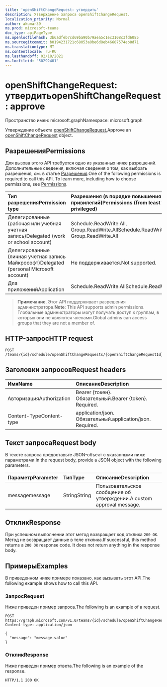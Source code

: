 ```yaml
---
title: 'openShiftChangeRequest: утвердить'
description: Утверждение запроса openShiftChangeRequest.
localization_priority: Normal
author: akumar39
ms.prod: microsoft-teams
doc_type: apiPageType
ms.openlocfilehash: 3b6adfeb7cd69ba90b79aea5c1ec3108c3fd6085
ms.sourcegitcommit: b0194231721c68053a0be6d8eb46687574eb8d71
ms.translationtype: MT
ms.contentlocale: ru-RU
ms.lasthandoff: 02/18/2021
ms.locfileid: "50292401"
---
```

# <a name="openshiftchangerequest-approve"></a><span data-ttu-id="8add3-103">openShiftChangeRequest: утвердить</span><span class="sxs-lookup"><span data-stu-id="8add3-103">openShiftChangeRequest: approve</span></span>

<span data-ttu-id="8add3-104">Пространство имен: microsoft.graph</span><span class="sxs-lookup"><span data-stu-id="8add3-104">Namespace: microsoft.graph</span></span>

<span data-ttu-id="8add3-105">Утверждение объекта [openShiftChangeRequest.](../resources/openshiftchangerequest.md)</span><span class="sxs-lookup"><span data-stu-id="8add3-105">Approve an [openShiftChangeRequest](../resources/openshiftchangerequest.md) object.</span></span>

## <a name="permissions"></a><span data-ttu-id="8add3-106">Разрешения</span><span class="sxs-lookup"><span data-stu-id="8add3-106">Permissions</span></span>

<span data-ttu-id="8add3-p101">Для вызова этого API требуется одно из указанных ниже разрешений. Дополнительные сведения, включая сведения о том, как выбрать разрешения, см. в статье [Разрешения](/graph/permissions-reference).</span><span class="sxs-lookup"><span data-stu-id="8add3-p101">One of the following permissions is required to call this API. To learn more, including how to choose permissions, see [Permissions](/graph/permissions-reference).</span></span>

| <span data-ttu-id="8add3-109">Тип разрешения</span><span class="sxs-lookup"><span data-stu-id="8add3-109">Permission type</span></span>                        | <span data-ttu-id="8add3-110">Разрешения (в порядке повышения привилегий)</span><span class="sxs-lookup"><span data-stu-id="8add3-110">Permissions (from least to most privileged)</span></span> |
|:---------------------------------------|:--------------------------------------------|
| <span data-ttu-id="8add3-111">Делегированные (рабочая или учебная учетная запись)</span><span class="sxs-lookup"><span data-stu-id="8add3-111">Delegated (work or school account)</span></span>     | <span data-ttu-id="8add3-112">Schedule.ReadWrite.All, Group.ReadWrite.All</span><span class="sxs-lookup"><span data-stu-id="8add3-112">Schedule.ReadWrite.All, Group.ReadWrite.All</span></span> |
| <span data-ttu-id="8add3-113">Делегированные (личная учетная запись Майкрософт)</span><span class="sxs-lookup"><span data-stu-id="8add3-113">Delegated (personal Microsoft account)</span></span> | <span data-ttu-id="8add3-114">Не поддерживается.</span><span class="sxs-lookup"><span data-stu-id="8add3-114">Not supported.</span></span> |
| <span data-ttu-id="8add3-115">Для приложений</span><span class="sxs-lookup"><span data-stu-id="8add3-115">Application</span></span>                            | <span data-ttu-id="8add3-116">Schedule.ReadWrite.All</span><span class="sxs-lookup"><span data-stu-id="8add3-116">Schedule.ReadWrite.All</span></span> |

> <span data-ttu-id="8add3-117">**Примечание**. Этот API поддерживает разрешения администратора.</span><span class="sxs-lookup"><span data-stu-id="8add3-117">**Note**: This API supports admin permissions.</span></span> <span data-ttu-id="8add3-118">Глобальные администраторы могут получать доступ к группам, в которых они не являются членами.</span><span class="sxs-lookup"><span data-stu-id="8add3-118">Global admins can access groups that they are not a member of.</span></span>

## <a name="http-request"></a><span data-ttu-id="8add3-119">HTTP-запрос</span><span class="sxs-lookup"><span data-stu-id="8add3-119">HTTP request</span></span>

<!-- { "blockType": "ignored" } -->

```http
POST /teams/{id}/schedule/openShiftChangeRequests/{openShiftChangeRequestId}/approve
```

## <a name="request-headers"></a><span data-ttu-id="8add3-120">Заголовки запросов</span><span class="sxs-lookup"><span data-stu-id="8add3-120">Request headers</span></span>

| <span data-ttu-id="8add3-121">Имя</span><span class="sxs-lookup"><span data-stu-id="8add3-121">Name</span></span>          | <span data-ttu-id="8add3-122">Описание</span><span class="sxs-lookup"><span data-stu-id="8add3-122">Description</span></span>   |
|:--------------|:--------------|
| <span data-ttu-id="8add3-123">Авторизация</span><span class="sxs-lookup"><span data-stu-id="8add3-123">Authorization</span></span> | <span data-ttu-id="8add3-p103">Bearer {токен}. Обязательный.</span><span class="sxs-lookup"><span data-stu-id="8add3-p103">Bearer {token}. Required.</span></span> |
| <span data-ttu-id="8add3-126">Content-Type</span><span class="sxs-lookup"><span data-stu-id="8add3-126">Content-type</span></span> | <span data-ttu-id="8add3-p104">application/json. Обязательный.</span><span class="sxs-lookup"><span data-stu-id="8add3-p104">application/json. Required.</span></span> |

## <a name="request-body"></a><span data-ttu-id="8add3-129">Текст запроса</span><span class="sxs-lookup"><span data-stu-id="8add3-129">Request body</span></span>

<span data-ttu-id="8add3-130">В тексте запроса предоставьте JSON-объект с указанными ниже параметрами.</span><span class="sxs-lookup"><span data-stu-id="8add3-130">In the request body, provide a JSON object with the following parameters.</span></span>

| <span data-ttu-id="8add3-131">Параметр</span><span class="sxs-lookup"><span data-stu-id="8add3-131">Parameter</span></span>    | <span data-ttu-id="8add3-132">Тип</span><span class="sxs-lookup"><span data-stu-id="8add3-132">Type</span></span>        | <span data-ttu-id="8add3-133">Описание</span><span class="sxs-lookup"><span data-stu-id="8add3-133">Description</span></span> |
|:-------------|:------------|:------------|
|<span data-ttu-id="8add3-134">message</span><span class="sxs-lookup"><span data-stu-id="8add3-134">message</span></span>|<span data-ttu-id="8add3-135">String</span><span class="sxs-lookup"><span data-stu-id="8add3-135">String</span></span>|<span data-ttu-id="8add3-136">Пользовательское сообщение об утверждении.</span><span class="sxs-lookup"><span data-stu-id="8add3-136">A custom approval message.</span></span>|

## <a name="response"></a><span data-ttu-id="8add3-137">Отклик</span><span class="sxs-lookup"><span data-stu-id="8add3-137">Response</span></span>

<span data-ttu-id="8add3-p105">При успешном выполнении этот метод возвращает код отклика `200 OK`. Метод не возвращает данные в теле отклика.</span><span class="sxs-lookup"><span data-stu-id="8add3-p105">If successful, this method returns a `200 OK` response code. It does not return anything in the response body.</span></span>

## <a name="examples"></a><span data-ttu-id="8add3-140">Примеры</span><span class="sxs-lookup"><span data-stu-id="8add3-140">Examples</span></span>

<span data-ttu-id="8add3-141">В приведенном ниже примере показано, как вызывать этот API.</span><span class="sxs-lookup"><span data-stu-id="8add3-141">The following example shows how to call this API.</span></span>

### <a name="request"></a><span data-ttu-id="8add3-142">Запрос</span><span class="sxs-lookup"><span data-stu-id="8add3-142">Request</span></span>

<span data-ttu-id="8add3-143">Ниже приведен пример запроса.</span><span class="sxs-lookup"><span data-stu-id="8add3-143">The following is an example of a request.</span></span>
<!-- {
  "blockType": "request",
  "name": "openshiftchangerequest_approve"
}-->

```http
POST https://graph.microsoft.com/v1.0/teams/{id}/schedule/openShiftChangeRequests/{openShiftChangeRequestId}/approve
Content-type: application/json

{
  "message": "message-value"
}
```

### <a name="response"></a><span data-ttu-id="8add3-144">Отклик</span><span class="sxs-lookup"><span data-stu-id="8add3-144">Response</span></span>

<span data-ttu-id="8add3-145">Ниже приведен пример ответа.</span><span class="sxs-lookup"><span data-stu-id="8add3-145">The following is an example of the response.</span></span>
<!-- {
  "blockType": "response",
  "truncated": true,
  "@odata.type": "microsoft.graph.None"
} -->

```http
HTTP/1.1 200 OK
```

<!-- uuid: 16cd6b66-4b1a-43a1-adaf-3a886856ed98
2019-02-04 14:57:30 UTC -->
<!-- {
  "type": "#page.annotation",
  "description": "openShiftChangeRequest: approve",
  "keywords": "",
  "section": "documentation",
  "tocPath": ""
}-->

